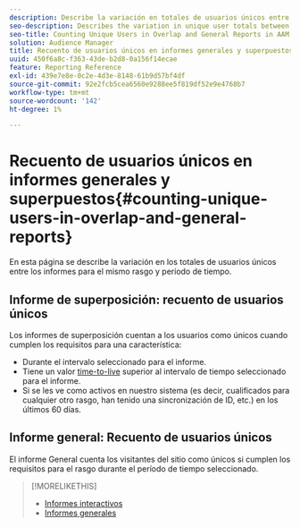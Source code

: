 ```yaml
---
description: Describe la variación en totales de usuarios únicos entre informes para el mismo rasgo y período de tiempo.
seo-description: Describes the variation in unique user totals between reports for the same trait and time period in Adobe Audience Manager
seo-title: Counting Unique Users in Overlap and General Reports in AAM
solution: Audience Manager
title: Recuento de usuarios únicos en informes generales y superpuestos
uuid: 450f6a8c-f363-43de-b2d8-0a156f14ecae
feature: Reporting Reference
exl-id: 439e7e8e-0c2e-4d3e-8148-61b9d57bf4df
source-git-commit: 92e2fcb5cea6560e9288ee5f819df52e9e4768b7
workflow-type: tm+mt
source-wordcount: '142'
ht-degree: 1%

---
```


# Recuento de usuarios únicos en informes generales y superpuestos{#counting-unique-users-in-overlap-and-general-reports}

En esta página se describe la variación en los totales de usuarios únicos entre los informes para el mismo rasgo y período de tiempo.

<!-- 

c_unique_user_counts.xml

 -->

## Informe de superposición: recuento de usuarios únicos

Los informes de superposición cuentan a los usuarios como únicos cuando cumplen los requisitos para una característica:

* Durante el intervalo seleccionado para el informe.
* Tiene un valor [time-to-live](../features/traits/segment-ttl-explained.md) superior al intervalo de tiempo seleccionado para el informe.
* Si se les ve como activos en nuestro sistema (es decir, cualificados para cualquier otro rasgo, han tenido una sincronización de ID, etc.) en los últimos 60 días.

## Informe general: Recuento de usuarios únicos

El informe General cuenta los visitantes del sitio como únicos si cumplen los requisitos para el rasgo durante el período de tiempo seleccionado.

>[!MORELIKETHIS]
>
>* [Informes interactivos](../reporting/dynamic-reports/dynamic-reports.md#interactive-and-overlap-reports)
>* [Informes generales](../reporting/general-reports.md#general-reports-overview)

